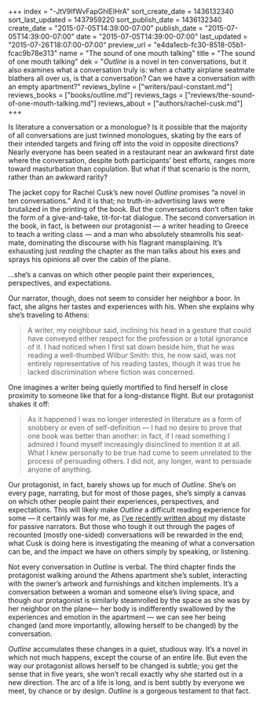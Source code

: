 +++
index = "-JtV9IfWvFapGhlEIHrA"
sort_create_date = 1436132340
sort_last_updated = 1437959220
sort_publish_date = 1436132340
create_date = "2015-07-05T14:39:00-07:00"
publish_date = "2015-07-05T14:39:00-07:00"
date = "2015-07-05T14:39:00-07:00"
last_updated = "2015-07-26T18:07:00-07:00"
preview_url = "e4da1ecb-fc30-8518-05b1-fcac9b78e313"
name = "The sound of one mouth talking"
title = "The sound of one mouth talking"
dek = "*Outline* is a novel in ten conversations, but it also examines what a conversation truly is: when a chatty airplane seatmate blathers all over us, is that a conversation? Can we have a conversation with an empty apartment?"
reviews_byline = ["writers/paul-constant.md"]
reviews_books = ["books/outline.md"]
reviews_tags = ["reviews/the-sound-of-one-mouth-talking.md"]
reviews_about = ["authors/rachel-cusk.md"]
+++

Is literature a conversation or a monologue? Is it possible that the majority of all conversations are just twinned monologues, skating by the ears of their intended targets and firing off into the void in opposite directions? Nearly everyone has been seated in a restaurant near an awkward first date where the conversation, despite both participants’ best efforts, ranges more toward masturbation than copulation. But what if that scenario is the norm, rather than an awkward rarity?

The jacket copy for Rachel Cusk’s new novel *Outline* promises “a novel in ten conversations.” And it is that; no truth-in-advertising laws were brutalized in the printing of the book. But the conversations don’t often take the form of a give-and-take, tit-for-tat dialogue. The second conversation in the book, in fact, is between our protagonist — a writer heading to Greece to teach a writing class — and a man who absolutely steamrolls his seat-mate, dominating the discourse with his flagrant mansplaining. It’s exhausting just *reading* the chapter as the man talks about his exes and sprays his opinions all over the cabin of the plane.

<p class="pull-quote">...she’s a canvas on which other people paint their experiences, perspectives, and expectations.</p>

Our narrator, though, does not seem to consider her neighbor a boor. In fact, she aligns her tastes and experiences with his. When she explains why she’s traveling to Athens: 

<blockquote>A writer, my neighbour said, inclining his head in a gesture that could have conveyed either respect for the profession or a total ignorance of it. I had noticed when I first sat down beside him, that he was reading a well-thumbed Wilbur Smith: this, he now said, was not entirely representative of his reading tastes, though it was true he lacked discrimination where fiction was concerned.</blockquote>

One imagines a writer being quietly mortified to find herself in close proximity to someone like that for a long-distance flight. But our protagonist shakes it off:

<blockquote>As it happened I was no longer interested in literature as a form of snobbery or even of self-definition — I had no desire to prove that one book was better than another: in fact, if I read something I admired I found myself increasingly disinclined to mention it at all. What I knew personally to be true had come to seem unrelated to the process of persuading others. I did not, any longer, want to persuade anyone of anything.</blockquote>

Our protagonist, in fact, barely shows up for much of *Outline*. She’s on every page, narrating, but for most of those pages, she’s simply a canvas on which other people paint their experiences, perspectives, and expectations. This will likely make *Outline* a difficult reading experience for some — it certainly was for me, as [I’ve recently written about](http://seattlereviewofbooks.com/notes/lunch-date-butterflies-in-november/) my distaste for passive narrators. But those who tough it out through the pages of recounted (mostly one-sided) conversations will be rewarded in the end; what Cusk is doing here is investigating the meaning of what a conversation can be, and the impact we have on others simply by speaking, or listening.

Not every conversation in *Outline* is verbal. The third chapter finds the protagonist walking around the Athens apartment she’s sublet, interacting with the owner’s artwork and furnishings and kitchen implements. It’s a conversation between a woman and someone else’s living space, and though our protagonist is similarly steamrolled by the space as she was by her neighbor on the plane— her body is indifferently swallowed by the experiences and emotion in the apartment — we can see her being changed (and more importantly, allowing herself to be changed) by the conversation.

*Outline* accumulates these changes in a quiet, studious way. It’s a novel in which not much happens, except the course of an entire life. But even the way our protagonist allows herself to be changed is subtle; you get the sense that in five years, she won’t recall exactly why she started out in a new direction. The arc of a life is long, and is bent subtly by everyone we meet, by chance or by design. *Outline* is a gorgeous testament to that fact. 